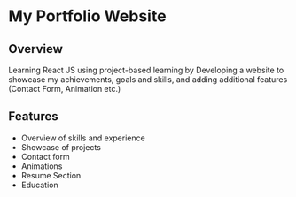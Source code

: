 # My Portfolio Website

## Overview
Learning React JS using project-based learning by Developing a website to showcase my achievements, goals and skills, and adding additional features (Contact Form, Animation etc.) 

## Features
- Overview of skills and experience
- Showcase of projects
- Contact form
- Animations
- Resume Section
- Education


